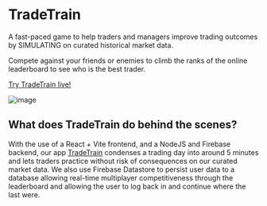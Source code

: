# TradeTrain
A fast-paced game to help traders and managers improve trading outcomes by SIMULATING on curated historical market data.

Compete against your friends or enemies to climb the ranks of the online leaderboard to see who is the best trader.

[Try TradeTrain live!](https://tradetrain.owenn.dev)

![image](https://github.com/e2thelnjeff/TradeTrain/assets/127672006/a299edc1-5b48-4d35-99b1-fb4211ce8ce3)

## What does TradeTrain do behind the scenes?
With the use of a React + Vite frontend, and a NodeJS and Firebase backend, our app [TradeTrain](https://tradetrain.owenn.dev) condenses a trading day into around 5 minutes and lets traders practice without risk of consequences on our curated market data.
We also use Firebase Datastore to persist user data to a database allowing real-time multiplayer competitiveness through the leaderboard and allowing the user to log back in and continue where the last were.
